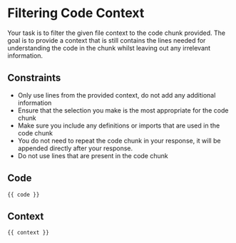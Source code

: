 # Filtering Code Context
Your task is to filter the given file context to the code chunk provided. The goal is to provide a context that is still contains the lines needed for understanding the code in the chunk whilst leaving out any irrelevant information.

## Constraints
  * Only use lines from the provided context, do not add any additional information
  * Ensure that the selection you make is the most appropriate for the code chunk
  * Make sure you include any definitions or imports that are used in the code chunk
  * You do not need to repeat the code chunk in your response, it will be appended directly after your response.
  * Do not use lines that are present in the code chunk

## Code
```
{{ code }}
```

## Context
```
{{ context }}
```
